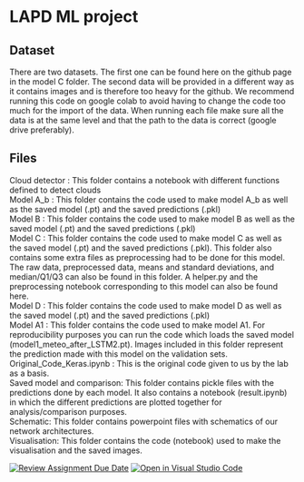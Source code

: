 # LAPD ML project 
## Dataset 
There are two datasets. The first one can be found here on the github page in the model C folder. The second data will be provided in a different way as it contains images and is therefore too heavy for the github. We recommend running this code on google colab to avoid having to change the code too much for the import of the data. When running each file make sure all the data is at the same level and that the path to the data is correct (google drive preferably).   
## Files 
Cloud detector : This folder contains a notebook with different functions defined to detect clouds   
Model A_b : This folder contains the code used to make model A_b as well as the saved model (.pt) and the saved predictions (.pkl)     
Model B : This folder contains the code used to make model B as well as the saved model (.pt) and the saved predictions (.pkl)   
Model C : This folder contains the code used to make model C as well as the saved model (.pt) and the saved predictions (.pkl). This folder also contains some extra files as preprocessing had to be done for this model. The raw data, preprocessed data, means and standard deviations, and median/Q1/Q3 can also be found in this folder. A helper.py and the preprocessing notebook corresponding to this model can also be found here.   
Model D : This folder contains the code used to make model D as well as the saved model (.pt) and the saved predictions (.pkl)  
Model A1 : This folder contains the code used to make model A1. For reproducibility purposes you can run the code which loads the saved model (model1_meteo_after_LSTM2.pt). Images included in this folder represent the prediction made with this model on the validation sets.  
Original_Code_Keras.ipynb : This is the original code given to us by the lab as a basis.   
Saved model and comparison: This folder contains pickle files with the predictions done by each model. It also contains a notebook (result.ipynb) in which the different predictions are plotted together for analysis/comparison purposes.  
Schematic: This folder contains powerpoint files with schematics of our network architectures.  
Visualisation: This folder contains the code (notebook) used to make the visualisation and the saved images.  



[![Review Assignment Due Date](https://classroom.github.com/assets/deadline-readme-button-24ddc0f5d75046c5622901739e7c5dd533143b0c8e959d652212380cedb1ea36.svg)](https://classroom.github.com/a/fEFF99tU)
[![Open in Visual Studio Code](https://classroom.github.com/assets/open-in-vscode-718a45dd9cf7e7f842a935f5ebbe5719a5e09af4491e668f4dbf3b35d5cca122.svg)](https://classroom.github.com/online_ide?assignment_repo_id=12971902&assignment_repo_type=AssignmentRepo)
